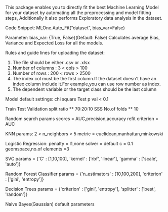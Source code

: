 This package enables you to directly fit the best Machine Learning Model for your dataset by automating all the preprocessing and model fitting steps, Additionally it also performs Exploratory data analysis in the dataset.

Code Snippet:
MLOne.Auto_Fit(“dataset”, bias_var=False)

Parameter:
bias_var: {True, False}(Default: False)
Calculates average Bias, Variance and Expected Loss for all the models.


Rules and guide lines for uploading the dataset:
1. The file should be either .csv or .xlsx
2. Number of columns : 3 < cols > 100
3. Number of rows : 200 < rows > 2500
4. The index col must be the first column.If the dataset doesn't have an index column include it.For example,you can use row number as index.
5. The dependent variable or the target class should be the last column

Model default settings:
chi square Test
p val < 0.1 

Train Test Validation split ratio ** 70:20:10
SSS No.of folds ** 10

Random search params
scores = AUC,precision,accuracy
refit criterion = AUC

KNN params:
2 < n_neighbors < 5
metric = euclidean,manhattan,minkowski

Logistic Regression:
penalty = l1,none
solver = default
c = 0.1 geomspace,no.of elements =3

SVC
params = {'C' : [1,10,100], 'kernel' : ['rbf', 'linear'], 'gamma' : ['scale', 'auto']}

Random Forest Classifier
params = {'n_estimators' : [10,100,200], 'criterion' : ['gini', 'entropy']}

Decision Trees
params = {'criterion' : ['gini', 'entropy'], 'splitter' : ['best', 'random']}

Naive Bayes(Gaussian)
default parameters